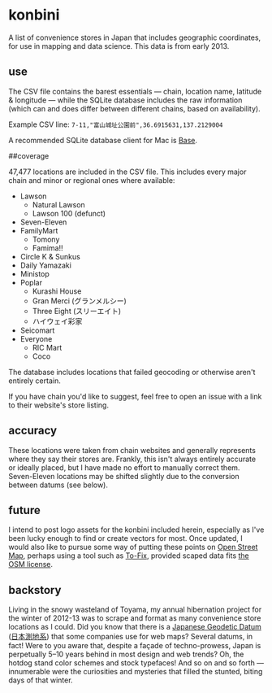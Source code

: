 # konbini

A list of convenience stores in Japan that includes geographic coordinates, for use in mapping and data science. This data is from early 2013.

## use

The CSV file contains the barest essentials — chain, location name, latitude & longitude — while the SQLite database includes the raw information (which can and does differ between different chains, based on availability).

Example CSV line: `7-11,"富山城址公園前",36.6915631,137.2129004`

A recommended SQLite database client for Mac is [Base](http://menial.co.uk/base/).

##coverage

47,477 locations are included in the CSV file. This includes every major chain and minor or regional ones where available:

- Lawson
  - Natural Lawson
  - Lawson 100 (defunct)
- Seven-Eleven
- FamilyMart
  - Tomony
  - Famima!!
- Circle K & Sunkus
- Daily Yamazaki
- Ministop
- Poplar
  - Kurashi House
  - Gran Merci (グランメルシー)
  - Three Eight (スリーエイト)
  - ハイウェイ彩家
- Seicomart
- Everyone
  - RIC Mart
  - Coco

The database includes locations that failed geocoding or otherwise aren't entirely certain.

If you have chain you'd like to suggest, feel free to open an issue with a link to their website's store listing.

## accuracy

These locations were taken from chain websites and generally represents where they say their stores are. Frankly, this isn't always entirely accurate or ideally placed, but I have made no effort to manually correct them. Seven-Eleven locations may be shifted slightly due to the conversion between datums (see below).

## future

I intend to post logo assets for the konbini included herein, especially as I've been lucky enough to find or create vectors for most. Once updated, I would also like to pursue some way of putting these points on [Open Street Map](https://www.openstreetmap.org), perhaps using a tool such as [To-Fix](https://github.com/osmlab/to-fix), provided scaped data fits [the OSM license](https://www.openstreetmap.org/copyright).

## backstory

Living in the snowy wasteland of Toyama, my annual hibernation project for the winter of 2012-13 was to scrape and format as many convenience store locations as I could. Did you know that there is a [Japanese Geodetic Datum](http://www.gsi.go.jp/ENGLISH/page_e30030.html) ([日本測地系](http://ja.wikipedia.org/wiki/測地系#.E6.97.A5.E6.9C.AC.E3.81.AE.E6.B8.AC.E5.9C.B0.E7.B3.BB.EF.BC.9A.E4.B8.96.E7.95.8C.E6.B8.AC.E5.9C.B0.E7.B3.BB.E3.81.A8.E6.97.A5.E6.9C.AC.E6.B8.AC.E5.9C.B0.E7.B3.BB)) that some companies use for web maps? Several datums, in fact! Were to you aware that, despite a façade of techno-prowess, Japan is perpetually 5–10 years behind in most design and web trends? Oh, the hotdog stand color schemes and stock typefaces! And so on and so forth — innumerable were the curiosities and mysteries that filled the stunted, biting days of that winter.
